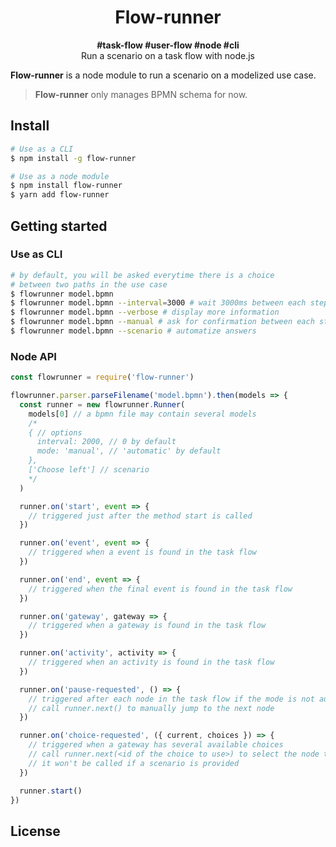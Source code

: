 <h1 align="center">
  Flow-runner
</h1>
<p align="center">
  <strong>#task-flow #user-flow #node #cli</strong><br/>
  Run a scenario on a task flow with node.js
</p>

**Flow-runner** is a node module to run a scenario on a modelized use case.

> **Flow-runner** only manages BPMN schema for now.

## Install

```bash
# Use as a CLI
$ npm install -g flow-runner

# Use as a node module
$ npm install flow-runner
$ yarn add flow-runner
```

## Getting started

### Use as CLI

```bash
# by default, you will be asked everytime there is a choice
# between two paths in the use case
$ flowrunner model.bpmn
$ flowrunner model.bpmn --interval=3000 # wait 3000ms between each step of the flow
$ flowrunner model.bpmn --verbose # display more information
$ flowrunner model.bpmn --manual # ask for confirmation between each step of the flow
$ flowrunner model.bpmn --scenario # automatize answers
```

### Node API

```js
const flowrunner = require('flow-runner')

flowrunner.parser.parseFilename('model.bpmn').then(models => {
  const runner = new flowrunner.Runner(
    models[0] // a bpmn file may contain several models
    /*
    { // options
      interval: 2000, // 0 by default
      mode: 'manual', // 'automatic' by default
    },
    ['Choose left'] // scenario
    */
  )

  runner.on('start', event => {
    // triggered just after the method start is called
  })

  runner.on('event', event => {
    // triggered when a event is found in the task flow
  })

  runner.on('end', event => {
    // triggered when the final event is found in the task flow
  })

  runner.on('gateway', gateway => {
    // triggered when a gateway is found in the task flow
  })

  runner.on('activity', activity => {
    // triggered when an activity is found in the task flow
  })

  runner.on('pause-requested', () => {
    // triggered after each node in the task flow if the mode is not automatic
    // call runner.next() to manually jump to the next node
  })

  runner.on('choice-requested', ({ current, choices }) => {
    // triggered when a gateway has several available choices
    // call runner.next(<id of the choice to use>) to select the node to choose
    // it won't be called if a scenario is provided
  })

  runner.start()
})
```

## License
